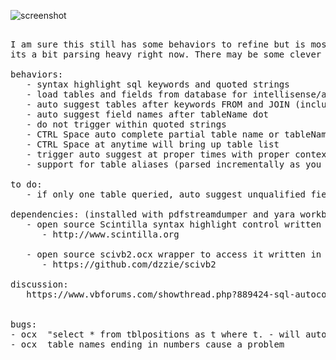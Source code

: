 
![screenshot](https://raw.githubusercontent.com/dzzie/sql-autocomplete/master/screen-shot.png)

<pre>

I am sure this still has some behaviors to refine but is mostly there.
its a bit parsing heavy right now. There may be some clever ways to lighten up the load.

behaviors:
   - syntax highlight sql keywords and quoted strings
   - load tables and fields from database for intellisense/auto suggest
   - auto suggest tables after keywords FROM and JOIN (including , list of tables)
   - auto suggest field names after tableName dot
   - do not trigger within quoted strings
   - CTRL Space auto complete partial table name or tableName.fieldName
   - CTRL Space at anytime will bring up table list
   - trigger auto suggest at proper times with proper context automatically (only)
   - support for table aliases (parsed incrementally as you type and on big changes like paste)

to do:
   - if only one table queried, auto suggest unqualified field names after WHERE, AND etc

dependencies: (installed with pdfstreamdumper and yara workbench)
   - open source Scintilla syntax highlight control written in C (300kb to 1mb)
      - http://www.scintilla.org

   - open source scivb2.ocx wrapper to access it written in VB6 (420kb)
      - https://github.com/dzzie/scivb2

discussion:
   https://www.vbforums.com/showthread.php?889424-sql-autocomplete-control


bugs: 
- ocx  "select * from tblpositions as t where t. - will auto complete title because its the only match in the list..
- ocx  table names ending in numbers cause a problem

</pre>
